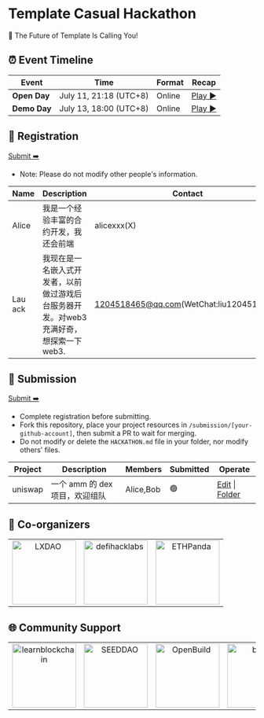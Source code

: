 # Template Casual Hackathon

<!-- [English](/docs/README_EN-US.md) | [简体中文](/docs/README_ZH-CN.md) -->

🧬 The Future of Template Is Calling You!


## ⏰ Event Timeline

| Event           | Time                  | Format    | Recap                |
| --------------- | --------------------- | --------- | ------------------------------ |
| **Open Day**  | July 11, 21:18 (UTC+8) | Online | [Play ▶️](https://example.com/) |
| **Demo Day** | July 13, 18:00 (UTC+8) | Online |   [Play ▶️](https://example.com/)  |


## 📝 Registration

[Submit ➡️](https://github.com/CasualHackathon/Template/issues/new?title=Registration&body=Name%5B%E5%A7%93%E5%90%8D%5D:%0A%0ABrief%20personal%20introduction%20including%20skills%20and%20experience%EF%BC%88%E7%AE%80%E7%9F%AD%E4%BB%8B%E7%BB%8D%E4%B8%AA%E4%BA%BA%E6%8A%80%E8%83%BD%E4%B8%8E%E7%BB%8F%E9%AA%8C%EF%BC%89%0ADescription%5B%E4%B8%AA%E4%BA%BA%E4%BB%8B%E7%BB%8D%5D:%0A%0ATelegram%20%7C%20WeChat%20%7C%20Discord%20%7C%20Email%20%7C%20X(Twitter)%20%7C%20GitHub%0AContactMethod%5B%E8%81%94%E7%B3%BB%E6%96%B9%E5%BC%8F%5D:%0A%0Ae.g.,%20@username,%20email@example.com%0AContact%5B%E8%81%94%E7%B3%BB%E8%B4%A6%E5%8F%B7%5D:)

- Note: Please do not modify other people's information.

<!-- Registration star -->
| Name | Description | Contact | Operate |
| ---- | ----------- | ------- | ------- |
| Alice | 我是一个经验丰富的合约开发，我还会前端 | alicexxx(X) | [Edit](https://github.com/CasualHackathon/Template/issues/new?title=Registration%20-%20Alice&body=Name%5B%E5%A7%93%E5%90%8D%5D%3A%20Alice%0ADescription%5B%E4%B8%AA%E4%BA%BA%E4%BB%8B%E7%BB%8D%5D%3A%20%E6%88%91%E6%98%AF%E4%B8%80%E4%B8%AA%E7%BB%8F%E9%AA%8C%E4%B8%B0%E5%AF%8C%E7%9A%84%E5%90%88%E7%BA%A6%E5%BC%80%E5%8F%91%EF%BC%8C%E6%88%91%E8%BF%98%E4%BC%9A%E5%89%8D%E7%AB%AF%0AContactMethod%5B%E8%81%94%E7%B3%BB%E6%96%B9%E5%BC%8F%5D%3A%20X%0AContact%5B%E8%81%94%E7%B3%BB%E8%B4%A6%E5%8F%B7%5D%3A%20alicexxx) |
| Lau ack | 我现在是一名嵌入式开发者，以前做过游戏后台服务器开发。对web3充满好奇，想探索一下web3. | 1204518465@qq.com(WetChat:liu1204518465) | [Edit](https://github.com/CasualHackathon/Template/issues/new?title=Registration%20-%20Lau%20ack&body=Name%5B%E5%A7%93%E5%90%8D%5D%3A%20Lau%20ack%0ADescription%5B%E4%B8%AA%E4%BA%BA%E4%BB%8B%E7%BB%8D%5D%3A%20%E6%88%91%E7%8E%B0%E5%9C%A8%E6%98%AF%E4%B8%80%E5%90%8D%E5%B5%8C%E5%85%A5%E5%BC%8F%E5%BC%80%E5%8F%91%E8%80%85%EF%BC%8C%E4%BB%A5%E5%89%8D%E5%81%9A%E8%BF%87%E6%B8%B8%E6%88%8F%E5%90%8E%E5%8F%B0%E6%9C%8D%E5%8A%A1%E5%99%A8%E5%BC%80%E5%8F%91%E3%80%82%E5%AF%B9web3%E5%85%85%E6%BB%A1%E5%A5%BD%E5%A5%87%EF%BC%8C%E6%83%B3%E6%8E%A2%E7%B4%A2%E4%B8%80%E4%B8%8Bweb3.%0AContactMethod%5B%E8%81%94%E7%B3%BB%E6%96%B9%E5%BC%8F%5D%3A%20WetChat%3Aliu1204518465%0AContact%5B%E8%81%94%E7%B3%BB%E8%B4%A6%E5%8F%B7%5D%3A%201204518465%40qq.com) |

<!-- Registration end -->


## 🎯 Submission

[Submit ➡️](https://github.com/CasualHackathon/Template/issues/new?title=Submission&body=ProjectName%5B%E9%A1%B9%E7%9B%AE%E5%90%8D%E7%A7%B0%5D:%0A%0ABrief%20description%20about%20your%20project%20in%20one%20sentence%EF%BC%88%E7%AE%80%E8%A6%81%E6%8F%8F%E8%BF%B0%E6%82%A8%E7%9A%84%E9%A1%B9%E7%9B%AE%EF%BC%89%0AProjectDescription%5B%E9%A1%B9%E7%9B%AE%E6%8F%8F%E8%BF%B0%5D:%0A%0A%20Your%20wallet%20address%20or%20ENS%20domain%20on%20Ethereum%20mainnet%EF%BC%88%E6%82%A8%E5%9C%A8%E4%BB%A5%E5%A4%AA%E5%9D%8A%E4%B8%BB%E7%BD%91%E4%B8%8A%E7%9A%84%E9%92%B1%E5%8C%85%E5%9C%B0%E5%9D%80%E6%88%96%20ENS%20%E5%9F%9F%E5%90%8D%EF%BC%89%0AWalletAddress%5B%E9%92%B1%E5%8C%85%E5%9C%B0%E5%9D%80%5D:) 

- Complete registration before submitting.
- Fork this repository, place your project resources in `/submission/[your-github-account]`, then submit a PR to wait for merging.
- Do not modify or delete the `HACKATHON.md` file in your folder, nor modify others' files.

<!-- Submission start -->
| Project | Description | Members | Submitted | Operate |
| ----------- | ----------------- | -------------- | ------ | -------- |
| uniswap | 一个 amm 的 dex 项目，欢迎组队 | Alice,Bob | 🟢 | [Edit](https://github.com/CasualHackathon/Template/issues/new?title=Submission%20-%20uniswap&body=ProjectName%5B%E9%A1%B9%E7%9B%AE%E5%90%8D%E7%A7%B0%5D%3Auniswap%0AProjectDescription%5B%E9%A1%B9%E7%9B%AE%E6%8F%8F%E8%BF%B0%5D%3A%E4%B8%80%E4%B8%AA%20amm%20%E7%9A%84%20dex%20%E9%A1%B9%E7%9B%AE%EF%BC%8C%E6%AC%A2%E8%BF%8E%E7%BB%84%E9%98%9F%0AProjectMembers%5B%E9%A1%B9%E7%9B%AE%E6%88%90%E5%91%98%5D%3AAlice%2CBob%0AWalletAddress%5B%E9%92%B1%E5%8C%85%E5%9C%B0%E5%9D%80%5D%3A0xxxxxxxxxxxx) &#124; [Folder](https://github.com/CasualHackathon/Template/tree/main/submission/BiscuitCoder) |

<!-- Submission end -->


## 🤝 Co-organizers


<table>
    <tr>
        <td  align="center" valign="middle">
            <a href="https://lxdao.io/" target="_blank">
                <img src="./materials/images/LXDAO.png" alt="LXDAO" width="130" />
            </a>
        </td>
         <td align="center" valign="middle">
            <a href="https://defihacklabs.io/" target="_blank">
                <img src="./materials/images/defihacklabs.png" alt="defihacklabs" width="130" />
            </a>
        </td>
        <td  align="center" valign="middle">
            <a href="https://ethpanda.org/" target="_blank">
                <img src="./materials/images/ETHPanda.png" alt="ETHPanda" width="130" />
            </a>
        </td>
    </tr>
</table>

## 🌐 Community Support

<table>
    <tr>
        <td align="center" valign="middle">
            <a href="https://learnblockchain.cn/" target="_blank">
                <img src="./materials/images/learnblockchain.png" alt="learnblockchain" width="130" />
            </a>
        </td>
        <td align="center" valign="middle">
            <a href="https://seedao.xyz/" target="_blank">
                <img src="./materials/images/SEEDDAO.png" alt="SEEDDAO" width="130" />
            </a>
        </td>
        <td align="center" valign="middle">
            <a href="https://openbuild.xyz/" target="_blank">
                <img src="./materials/images/OpenBuild.png" alt="OpenBuild" width="130" />
            </a>
        </td>
        <td align="center" valign="middle">
            <a href="https://x.com/BUPT3DAO" target="_blank">
                <img src="./materials/images/imagesbupt3.png" alt="bupt3" width="130" />
            </a>
        </td>
        <td align="center" valign="middle">
            <a href="https://x.com/THUBA_DAO/" target="_blank">
                <img src="./materials/images/thuba.png" alt="THUBA_DAO" width="130" />
            </a>
        </td>
    </tr>
</table>